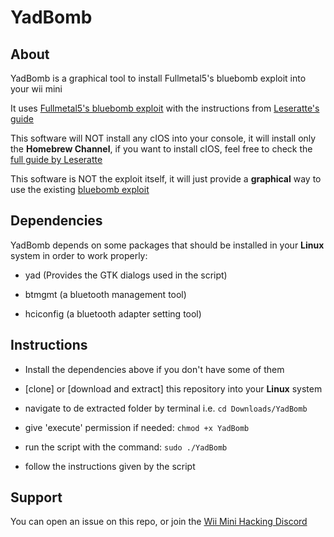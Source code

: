 # YadBomb

## About

YadBomb is a graphical tool to install Fullmetal5's bluebomb exploit into your wii mini

It uses [Fullmetal5's bluebomb exploit](https://github.com/Fullmetal5/bluebomb) with the instructions from [Leseratte's guide](https://forum.wii-homebrew.com/index.php/Thread/59342-Installing-Homebrew-on-the-Wii-Mini/)

This software will NOT install any cIOS into your console, it will install only the **Homebrew Channel**, if you want to install cIOS, feel free to check the [full guide by Leseratte](https://forum.wii-homebrew.com/index.php/Thread/59342-Installing-Homebrew-on-the-Wii-Mini/)

This software is NOT the exploit itself, it will just provide a **graphical** way to use the existing [bluebomb exploit](https://github.com/Fullmetal5/bluebomb)

## Dependencies

YadBomb depends on some packages that should be installed in your **Linux** system in order to work properly:
- yad (Provides the GTK dialogs used in the script)

- btmgmt (a bluetooth management tool)

- hciconfig (a bluetooth adapter setting tool)

## Instructions

- Install the dependencies above if you don't have some of them 


- [clone] or [download and extract] this repository into your **Linux** system

- navigate to de extracted folder by terminal i.e. `cd Downloads/YadBomb`

- give 'execute' permission if needed: `chmod +x YadBomb`

- run the script with the command: `sudo ./YadBomb`

- follow the instructions given by the script

## Support

You can open an issue on this repo, or join the [Wii Mini Hacking Discord](https://discord.gg/MYm9kB7)
